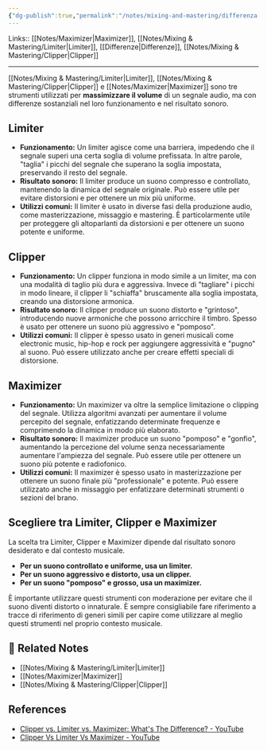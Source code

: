 ```yaml
---
{"dg-publish":true,"permalink":"/notes/mixing-and-mastering/differenza-tra-limiter-clipper-e-maximizer/","tags":["type/note"]}
---
```


Links:: [[Notes/Maximizer\|Maximizer]], [[Notes/Mixing & Mastering/Limiter\|Limiter]], [[Differenze\|Differenze]], [[Notes/Mixing & Mastering/Clipper\|Clipper]]

---
[[Notes/Mixing & Mastering/Limiter\|Limiter]], [[Notes/Mixing & Mastering/Clipper\|Clipper]] e [[Notes/Maximizer\|Maximizer]] sono tre strumenti utilizzati per **massimizzare il volume** di un segnale audio, ma con differenze sostanziali nel loro funzionamento e nel risultato sonoro.

## Limiter

- **Funzionamento:** Un limiter agisce come una barriera, impedendo che il segnale superi una certa soglia di volume prefissata. In altre parole, "taglia" i picchi del segnale che superano la soglia impostata, preservando il resto del segnale.
- **Risultato sonoro:** Il limiter produce un suono compresso e controllato, mantenendo la dinamica del segnale originale. Può essere utile per evitare distorsioni e per ottenere un mix più uniforme.
- **Utilizzi comuni:** Il limiter è usato in diverse fasi della produzione audio, come masterizzazione, missaggio e mastering. È particolarmente utile per proteggere gli altoparlanti da distorsioni e per ottenere un suono potente e uniforme.

## Clipper

- **Funzionamento:** Un clipper funziona in modo simile a un limiter, ma con una modalità di taglio più dura e aggressiva. Invece di "tagliare" i picchi in modo lineare, il clipper li "schiaffa" bruscamente alla soglia impostata, creando una distorsione armonica.
- **Risultato sonoro:** Il clipper produce un suono distorto e "grintoso", introducendo nuove armoniche che possono arricchire il timbro. Spesso è usato per ottenere un suono più aggressivo e "pomposo".
- **Utilizzi comuni:** Il clipper è spesso usato in generi musicali come electronic music, hip-hop e rock per aggiungere aggressività e "pugno" al suono. Può essere utilizzato anche per creare effetti speciali di distorsione.

## Maximizer

- **Funzionamento:** Un maximizer va oltre la semplice limitazione o clipping del segnale. Utilizza algoritmi avanzati per aumentare il volume percepito del segnale, enfatizzando determinate frequenze e comprimendo la dinamica in modo più elaborato.
- **Risultato sonoro:** Il maximizer produce un suono "pomposo" e "gonfio", aumentando la percezione del volume senza necessariamente aumentare l'ampiezza del segnale. Può essere utile per ottenere un suono più potente e radiofonico.
- **Utilizzi comuni:** Il maximizer è spesso usato in masterizzazione per ottenere un suono finale più "professionale" e potente. Può essere utilizzato anche in missaggio per enfatizzare determinati strumenti o sezioni del brano.

## Scegliere tra Limiter, Clipper e Maximizer

La scelta tra Limiter, Clipper e Maximizer dipende dal risultato sonoro desiderato e dal contesto musicale.

- **Per un suono controllato e uniforme, usa un limiter.**
- **Per un suono aggressivo e distorto, usa un clipper.**
- **Per un suono "pomposo" e grosso, usa un maximizer.**

È importante utilizzare questi strumenti con moderazione per evitare che il suono diventi distorto o innaturale. È sempre consigliabile fare riferimento a tracce di riferimento di generi simili per capire come utilizzare al meglio questi strumenti nel proprio contesto musicale.




## 🔗 Related Notes

- [[Notes/Mixing & Mastering/Limiter\|Limiter]]
- [[Notes/Maximizer\|Maximizer]]
- [[Notes/Mixing & Mastering/Clipper\|Clipper]]



## References

- [Clipper vs. Limiter vs. Maximizer: What's The Difference? - YouTube](https://youtu.be/sIxAslcN8hc)
- [Clipper Vs Limiter Vs Maximizer - YouTube](https://youtu.be/RzxZT3imKA4)









